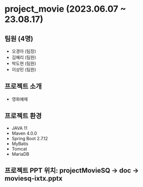 # project_movie (2023.06.07 ~ 23.08.17)

## 팀원 (4명)
- 오경아 (팀장)
- 김혜리 (팀원)
- 박도현 (팀원)
- 이상민 (팀원)

## 프로젝트 소개
- 영화예매 

## 프로젝트 환경 
- JAVA 11
- Maven 4.0.0
- Spring Boot 2.7.12
- MyBatis
- Tomcat
- MariaDB

## 프로젝트 PPT 위치: projectMovieSQ -> doc -> moviesq-ixtx.pptx 
